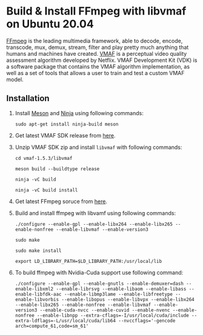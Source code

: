 # Build & Install FFmpeg with libvmaf on Ubuntu 20.04
[FFmpeg](https://ffmpeg.org/ffmpeg.html) is the leading multimedia framework, able to decode, encode, transcode, mux, demux, stream, filter and play pretty much anything that humans and machines have created. [VMAF](https://github.com/Netflix/vmaf) is a perceptual video quality assessment algorithm developed by Netflix. VMAF Development Kit (VDK) is a software package that contains the VMAF algorithm implementation, as well as a set of tools that allows a user to train and test a custom VMAF model.
## Installation
1. Install [Meson](https://mesonbuild.com/index.html) and [Ninja](https://github.com/ninja-build/ninja) using following commands:
    
    `sudo apt-get install ninja-build meson`
    
2. Get latest VMAF SDK release from [here](https://github.com/Netflix/vmaf/releases).
3. Unzip VMAF SDK zip and install `libvmaf` with following commands:
    
    `cd vmaf-1.5.3/libvmaf`
    
    `meson build --buildtype release`
    
    `ninja -vC build`
    
    `ninja -vC build install`
4. Get latest FFmpeg soruce from [here](https://ffmpeg.org/download.html).
5. Build and install ffmpeg with libvamf using following commands:
    
    `./configure --enable-gpl --enable-libx264 --enable-libx265 --enable-nonfree --enable-libvmaf --enable-version3`
    
    `sudo make`
    
    `sudo make install`
    
    `export LD_LIBRARY_PATH=$LD_LIBRARY_PATH:/usr/local/lib`
6. To build ffmpeg with Nvidia-Cuda support use following command:
    
    `./configure --enable-gpl --enable-gnutls --enable-demuxer=dash --enable-libxml2 --enable-librsvg --enable-libaom --enable-libass --enable-libfdk-aac --enable-libmp3lame --enable-libfreetype --enable-libvorbis --enable-libopus --enable-libvpx --enable-libx264 --enable-libx265 --enable-nonfree --enable-libvmaf --enable-version3 --enable-cuda-nvcc --enable-cuvid --enable-nvenc --enable-nonfree --enable-libnpp --extra-cflags=-I/usr/local/cuda/include --extra-ldflags=-L/usr/local/cuda/lib64 --nvccflags='-gencode arch=compute_61,code=sm_61'`
